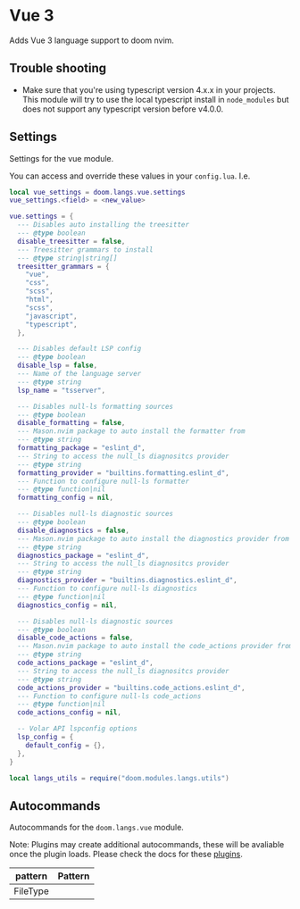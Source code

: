# Vue 3

Adds Vue 3 language support to doom nvim.

## Trouble shooting
- Make sure that you're using typescript version 4.x.x in your projects.  This
  module will try to use the local typescript install in `node_modules` but
  does not support any typescript version before v4.0.0.

## Settings

Settings for the vue module.

You can access and override these values in your `config.lua`. I.e.
```lua
local vue_settings = doom.langs.vue.settings
vue_settings.<field> = <new_value>
```
```lua
vue.settings = {
  --- Disables auto installing the treesitter
  --- @type boolean
  disable_treesitter = false,
  --- Treesitter grammars to install
  --- @type string|string[]
  treesitter_grammars = {
    "vue",
    "css",
    "scss",
    "html",
    "scss",
    "javascript",
    "typescript",
  },

  --- Disables default LSP config
  --- @type boolean
  disable_lsp = false,
  --- Name of the language server
  --- @type string
  lsp_name = "tsserver",

  --- Disables null-ls formatting sources
  --- @type boolean
  disable_formatting = false,
  --- Mason.nvim package to auto install the formatter from
  --- @type string
  formatting_package = "eslint_d",
  --- String to access the null_ls diagnositcs provider
  --- @type string
  formatting_provider = "builtins.formatting.eslint_d",
  --- Function to configure null-ls formatter
  --- @type function|nil
  formatting_config = nil,

  --- Disables null-ls diagnostic sources
  --- @type boolean
  disable_diagnostics = false,
  --- Mason.nvim package to auto install the diagnostics provider from
  --- @type string
  diagnostics_package = "eslint_d",
  --- String to access the null_ls diagnositcs provider
  --- @type string
  diagnostics_provider = "builtins.diagnostics.eslint_d",
  --- Function to configure null-ls diagnostics
  --- @type function|nil
  diagnostics_config = nil,

  --- Disables null-ls diagnostic sources
  --- @type boolean
  disable_code_actions = false,
  --- Mason.nvim package to auto install the code_actions provider from
  --- @type string
  code_actions_package = "eslint_d",
  --- String to access the null_ls diagnositcs provider
  --- @type string
  code_actions_provider = "builtins.code_actions.eslint_d",
  --- Function to configure null-ls code_actions
  --- @type function|nil
  code_actions_config = nil,

  -- Volar API lspconfig options
  lsp_config = {
    default_config = {},
  },
}

local langs_utils = require("doom.modules.langs.utils")
```

## Autocommands

Autocommands for the `doom.langs.vue` module.

Note: Plugins may create additional autocommands, these will be avaliable once
the plugin loads.  Please check the docs for these [plugins](#plugins-packages).

|  pattern | Pattern |
| -------- | ------- |
| FileType |
